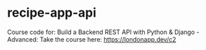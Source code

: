 # recipe-app-api
Course code for: Build a Backend REST API with Python &amp; Django - Advanced: Take the course here: https://londonapp.dev/c2